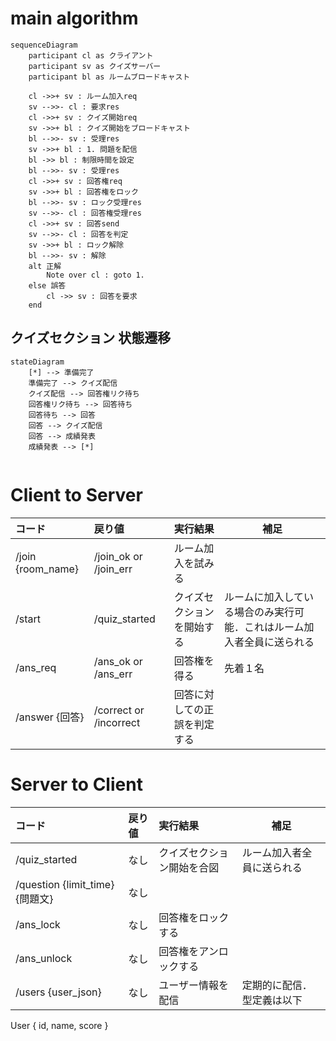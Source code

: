 # main algorithm

```mermaid
sequenceDiagram
    participant cl as クライアント
    participant sv as クイズサーバー
    participant bl as ルームブロードキャスト

    cl ->>+ sv : ルーム加入req
    sv -->>- cl : 要求res
    cl ->>+ sv : クイズ開始req
    sv ->>+ bl : クイズ開始をブロードキャスト
    bl -->>- sv : 受理res
    sv ->>+ bl : 1. 問題を配信
    bl ->> bl : 制限時間を設定
    bl -->>- sv : 受理res
    cl ->>+ sv : 回答権req
    sv ->>+ bl : 回答権をロック
    bl -->>- sv : ロック受理res
    sv -->>- cl : 回答権受理res
    cl ->>+ sv : 回答send
    sv -->>- cl : 回答を判定
    sv ->>+ bl : ロック解除
    bl -->>- sv : 解除
    alt 正解 
        Note over cl : goto 1.
    else 誤答
        cl ->> sv : 回答を要求
    end
```

## クイズセクション 状態遷移

```mermaid
stateDiagram
    [*] --> 準備完了
    準備完了 --> クイズ配信
    クイズ配信 --> 回答権リク待ち
    回答権リク待ち --> 回答待ち
    回答待ち --> 回答
    回答 --> クイズ配信
    回答 --> 成績発表
    成績発表 --> [*]
    
```

# Client to Server

| コード            | 戻り値                 | 実行結果                     | 補足                                                                   |
| :---------------- | :--------------------- | :--------------------------- | ---------------------------------------------------------------------- |
| /join {room_name} | /join_ok or /join_err  | ルーム加入を試みる           |                                                                        |
| /start            | /quiz_started          | クイズセクションを開始する   | ルームに加入している場合のみ実行可能．これはルーム加入者全員に送られる |
| /ans_req          | /ans_ok or /ans_err    | 回答権を得る                 | 先着１名                                                               |
| /answer {回答}    | /correct or /incorrect | 回答に対しての正誤を判定する |                                                                        |

# Server to Client
| コード             | 戻り値 | 実行結果                   | 補足                       |
| :----------------- | :----- | :------------------------- | -------------------------- |
| /quiz_started      | なし   | クイズセクション開始を合図 | ルーム加入者全員に送られる |
| /question {limit_time} {問題文}     | なし   |  |
| /ans_lock          | なし   | 回答権をロックする         |                            |
| /ans_unlock        | なし   | 回答権をアンロックする     |                            |
| /users {user_json} | なし   | ユーザー情報を配信         | 定期的に配信．型定義は以下 |

User {
    id,
    name,
    score
}